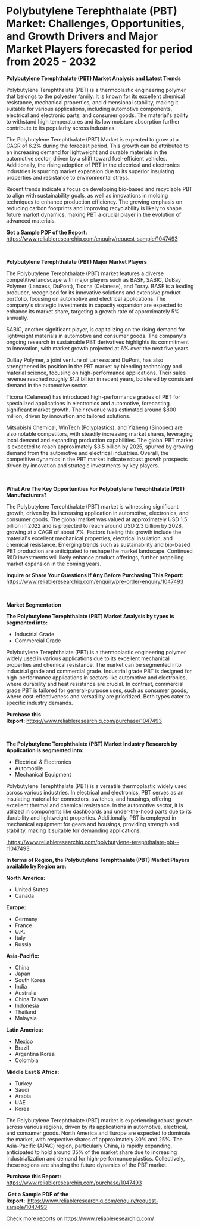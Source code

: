 <p><h1>Polybutylene Terephthalate (PBT) Market: Challenges, Opportunities, and Growth Drivers and Major Market Players forecasted for period from 2025 - 2032</h1></p><p><strong>Polybutylene Terephthalate (PBT) Market Analysis and Latest Trends</strong></p>
<p><p>Polybutylene Terephthalate (PBT) is a thermoplastic engineering polymer that belongs to the polyester family. It is known for its excellent chemical resistance, mechanical properties, and dimensional stability, making it suitable for various applications, including automotive components, electrical and electronic parts, and consumer goods. The material's ability to withstand high temperatures and its low moisture absorption further contribute to its popularity across industries.</p><p>The Polybutylene Terephthalate (PBT) Market is expected to grow at a CAGR of 6.2% during the forecast period. This growth can be attributed to an increasing demand for lightweight and durable materials in the automotive sector, driven by a shift toward fuel-efficient vehicles. Additionally, the rising adoption of PBT in the electrical and electronics industries is spurring market expansion due to its superior insulating properties and resistance to environmental stress.</p><p>Recent trends indicate a focus on developing bio-based and recyclable PBT to align with sustainability goals, as well as innovations in molding techniques to enhance production efficiency. The growing emphasis on reducing carbon footprints and improving recyclability is likely to shape future market dynamics, making PBT a crucial player in the evolution of advanced materials.</p></p>
<p><strong>Get a Sample PDF of the Report:&nbsp;</strong> <a href="https://www.reliableresearchiq.com/enquiry/request-sample/1047493?utm_campaign=2780&utm_medium=2&utm_source=Github&utm_content=ia&utm_term=22032025&utm_id=polybutylene-terephthalate-pbt">https://www.reliableresearchiq.com/enquiry/request-sample/1047493</a></p>
<p>&nbsp;</p>
<p><strong>Polybutylene Terephthalate (PBT) Major Market Players</strong></p>
<p><p>The Polybutylene Terephthalate (PBT) market features a diverse competitive landscape with major players such as BASF, SABIC, DuBay Polymer (Lanxess, DuPont), Ticona (Celanese), and Toray. BASF is a leading producer, recognized for its innovative solutions and extensive product portfolio, focusing on automotive and electrical applications. The company's strategic investments in capacity expansion are expected to enhance its market share, targeting a growth rate of approximately 5% annually.</p><p>SABIC, another significant player, is capitalizing on the rising demand for lightweight materials in automotive and consumer goods. The company's ongoing research in sustainable PBT derivatives highlights its commitment to innovation, with market growth projected at 6% over the next five years.</p><p>DuBay Polymer, a joint venture of Lanxess and DuPont, has also strengthened its position in the PBT market by blending technology and material science, focusing on high-performance applications. Their sales revenue reached roughly $1.2 billion in recent years, bolstered by consistent demand in the automotive sector.</p><p>Ticona (Celanese) has introduced high-performance grades of PBT for specialized applications in electronics and automotive, forecasting significant market growth. Their revenue was estimated around $800 million, driven by innovation and tailored solutions.</p><p>Mitsubishi Chemical, WinTech (Polyplastics), and Yizheng (Sinopec) are also notable competitors, with steadily increasing market shares, leveraging local demand and expanding production capabilities. The global PBT market is expected to reach approximately $3.5 billion by 2025, spurred by growing demand from the automotive and electrical industries. Overall, the competitive dynamics in the PBT market indicate robust growth prospects driven by innovation and strategic investments by key players.</p></p>
<p>&nbsp;</p>
<p><strong>What Are The Key Opportunities For Polybutylene Terephthalate (PBT) Manufacturers?</strong></p>
<p><p>The Polybutylene Terephthalate (PBT) market is witnessing significant growth, driven by its increasing application in automotive, electronics, and consumer goods. The global market was valued at approximately USD 1.5 billion in 2022 and is projected to reach around USD 2.3 billion by 2028, growing at a CAGR of about 7%. Factors fueling this growth include the material's excellent mechanical properties, electrical insulation, and chemical resistance. Emerging trends such as sustainability and bio-based PBT production are anticipated to reshape the market landscape. Continued R&D investments will likely enhance product offerings, further propelling market expansion in the coming years.</p></p>
<p><strong>Inquire or Share Your Questions If Any Before Purchasing This Report:</strong> <a href="https://www.reliableresearchiq.com/enquiry/pre-order-enquiry/1047493?utm_campaign=2780&utm_medium=2&utm_source=Github&utm_content=ia&utm_term=22032025&utm_id=polybutylene-terephthalate-pbt">https://www.reliableresearchiq.com/enquiry/pre-order-enquiry/1047493</a></p>
<p>&nbsp;</p>
<p><strong>Market Segmentation</strong></p>
<p><strong>The Polybutylene Terephthalate (PBT) Market Analysis by types is segmented into:</strong></p>
<p><ul><li>Industrial Grade</li><li>Commercial Grade</li></ul></p>
<p><p>Polybutylene Terephthalate (PBT) is a thermoplastic engineering polymer widely used in various applications due to its excellent mechanical properties and chemical resistance. The market can be segmented into industrial grade and commercial grade. Industrial grade PBT is designed for high-performance applications in sectors like automotive and electronics, where durability and heat resistance are crucial. In contrast, commercial grade PBT is tailored for general-purpose uses, such as consumer goods, where cost-effectiveness and versatility are prioritized. Both types cater to specific industry demands.</p></p>
<p><strong>Purchase this Report:&nbsp;</strong><a href="https://www.reliableresearchiq.com/purchase/1047493?utm_campaign=2780&utm_medium=2&utm_source=Github&utm_content=ia&utm_term=22032025&utm_id=polybutylene-terephthalate-pbt">https://www.reliableresearchiq.com/purchase/1047493</a></p>
<p>&nbsp;</p>
<p><strong>The Polybutylene Terephthalate (PBT) Market Industry Research by Application is segmented into:</strong></p>
<p><ul><li>Electrical & Electronics</li><li>Automobile</li><li>Mechanical Equipment</li></ul></p>
<p><p>Polybutylene Terephthalate (PBT) is a versatile thermoplastic widely used across various industries. In electrical and electronics, PBT serves as an insulating material for connectors, switches, and housings, offering excellent thermal and chemical resistance. In the automotive sector, it is utilized in components like dashboards and under-the-hood parts due to its durability and lightweight properties. Additionally, PBT is employed in mechanical equipment for gears and housings, providing strength and stability, making it suitable for demanding applications.</p></p>
<p><a href="https://www.reliableresearchiq.com/polybutylene-terephthalate-pbt--r1047493?utm_campaign=2780&utm_medium=2&utm_source=Github&utm_content=ia&utm_term=22032025&utm_id=polybutylene-terephthalate-pbt">&nbsp;https://www.reliableresearchiq.com/polybutylene-terephthalate-pbt--r1047493</a></p>
<p><strong>In terms of Region, the Polybutylene Terephthalate (PBT) Market Players available by Region are:</strong></p>
<p>
    <p> <strong> North America: </strong>
        <ul>
            <li>United States</li>
            <li>Canada</li>
        </ul>
        </p> 
    <p> <strong> Europe: </strong>
        <ul>
            <li>Germany</li>
            <li>France</li>
            <li>U.K.</li>
            <li>Italy</li>
            <li>Russia</li>
        </ul>
        </p> 
    <p> <strong> Asia-Pacific: </strong>
        <ul>
            <li>China</li>
            <li>Japan</li>
            <li>South Korea</li>
            <li>India</li>
            <li>Australia</li>
            <li>China Taiwan</li>
            <li>Indonesia</li>
            <li>Thailand</li>
            <li>Malaysia</li>
        </ul>
        </p> 
    <p> <strong> Latin America: </strong>
        <ul>
            <li>Mexico</li>
            <li>Brazil</li>
            <li>Argentina Korea</li>
            <li>Colombia</li>
        </ul>
        </p> 
    <p> <strong> Middle East & Africa: </strong>
        <ul>
            <li>Turkey</li>
            <li>Saudi</li>
            <li>Arabia</li>
            <li>UAE</li>
            <li>Korea</li>
        </ul>
    </p>
    </p>
<p><p>The Polybutylene Terephthalate (PBT) market is experiencing robust growth across various regions, driven by its applications in automotive, electrical, and consumer goods. North America and Europe are expected to dominate the market, with respective shares of approximately 30% and 25%. The Asia-Pacific (APAC) region, particularly China, is rapidly expanding, anticipated to hold around 35% of the market share due to increasing industrialization and demand for high-performance plastics. Collectively, these regions are shaping the future dynamics of the PBT market.</p></p>
<p><strong>Purchase this Report: </strong><a href="https://www.reliableresearchiq.com/purchase/1047493?utm_campaign=2780&utm_medium=2&utm_source=Github&utm_content=ia&utm_term=22032025&utm_id=polybutylene-terephthalate-pbt">https://www.reliableresearchiq.com/purchase/1047493</a></p>
<p>&nbsp;<strong>Get a Sample PDF of the Report:&nbsp;&nbsp;</strong><a href="https://www.reliableresearchiq.com/enquiry/request-sample/1047493?utm_campaign=2780&utm_medium=2&utm_source=Github&utm_content=ia&utm_term=22032025&utm_id=polybutylene-terephthalate-pbt">https://www.reliableresearchiq.com/enquiry/request-sample/1047493</a></p>
<p><strong></strong></p>
<p>Check more reports on <a href="https://www.reliableresearchiq.com/?utm_campaign=2780&utm_medium=2&utm_source=Github&utm_content=ia&utm_term=22032025&utm_id=polybutylene-terephthalate-pbt">https://www.reliableresearchiq.com/</a></p>